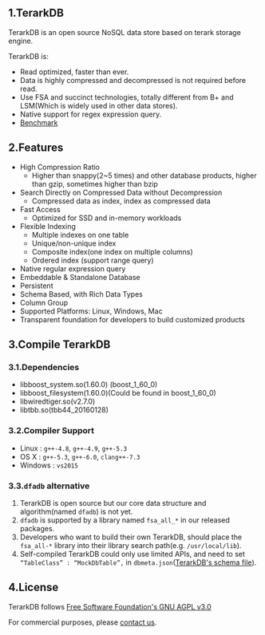 ## 1.TerarkDB
TerarkDB is an open source NoSQL data store based on terark storage engine.

TerarkDB is:

- Read optimized, faster than ever.
- Data is highly compressed and decompressed is not required before read.
- Use FSA and succinct technologies, totally different from B+ and LSM(Which is widely used in other data stores).
- Native support for regex expression query.
- [Benchmark](http://terark.com/zh/blog/detail/2)

## 2.Features
- High Compression Ratio
  - Higher than snappy(2~5 times) and other database products, higher than gzip, sometimes higher than bzip
- Search Directly on Compressed Data without Decompression
  - Compressed data as index, index as compressed data
- Fast Access
  - Optimized for SSD and in-memory workloads
- Flexible Indexing
  - Multiple indexes on one table
  - Unique/non-unique index
  - Composite index(one index on multiple columns)
  - Ordered index (support range query)
- Native regular expression query
- Embeddable & Standalone Database
- Persistent
- Schema Based, with Rich Data Types
- Column Group
- Supported Platforms: Linux, Windows, Mac
- Transparent foundation for developers to build customized products

## 3.Compile TerarkDB

### 3.1.Dependencies

  - libboost_system.so(1.60.0) (boost_1_60_0)
  - libboost_filesystem(1.60.0)(Could be found in boost_1_60_0)
  - libwiredtiger.so(v2.7.0)
  - libtbb.so(tbb44_20160128)

### 3.2.Compiler Support

- Linux : `g++-4.8`, `g++-4.9`, `g++-5.3`
- OS X : `g++-5.3`, `g++-6.0`, `clang++-7.3`
- Windows : `vs2015`

### 3.3.`dfadb` alternative
1. TerarkDB is open source but our core data structure and algorithm(named `dfadb`) is not yet.
2. `dfadb` is supported by a library named `fsa_all_*` in our released packages.
3. Developers who want to build their own TerarkDB, should place the `fsa_all-*` library into their library search path(e.g. `/usr/local/lib`).
4. Self-compiled TerarkDB could only use limited APIs, and need to set `“TableClass” : “MockDbTable”,` in `dbmeta.json`([TerarkDB's schema file](http://terark.com/zh/docs/1_3)).

## 4.License
TerarkDB follows [Free Software Foundation's GNU AGPL v3.0](http://www.gnu.org/licenses/agpl-3.0.html)

For commercial purposes, please  [contact us](http://www.terark.com).
